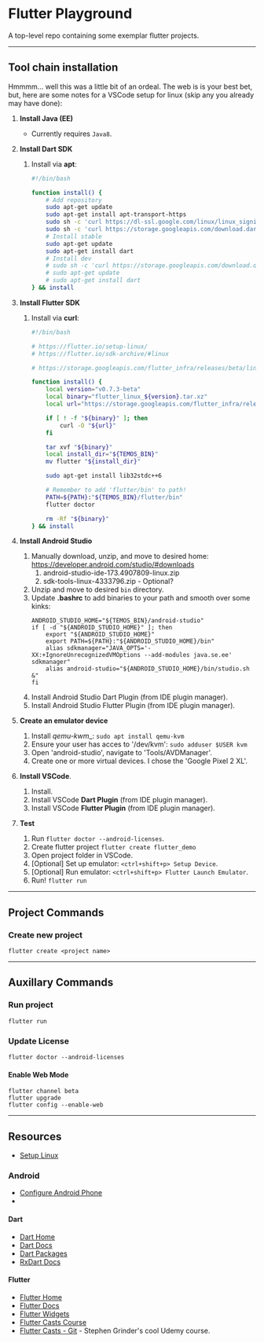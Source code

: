 # Flutter Playground

A top-level repo containing some exemplar flutter projects.

---

## Tool chain installation

Hmmmm... well this was a little bit of an ordeal. The web is is your best  bet, but, here are some notes for a VSCode setup for linux (skip any you already may have done):

1. __Install Java (EE)__

    * Currently requires `Java8`.

2. __Install Dart SDK__
    1. Install via __apt__:
        ```bash
        #!/bin/bash

        function install() {
            # Add repository
            sudo apt-get update
            sudo apt-get install apt-transport-https
            sudo sh -c 'curl https://dl-ssl.google.com/linux/linux_signing_key.pub | apt-key add -'
            sudo sh -c 'curl https://storage.googleapis.com/download.dartlang.org/linux/debian/dart_stable.list > /etc/apt/sources.list.d/dart_stable.list'
            # Install stable
            sudo apt-get update
            sudo apt-get install dart
            # Install dev
            # sudo sh -c 'curl https://storage.googleapis.com/download.dartlang.org/linux/debian/dart_unstable.list > /etc/apt/sources.list.d/dart_unstable.list'
            # sudo apt-get update
            # sudo apt-get install dart
        } && install
        ```

3. __Install Flutter SDK__
    1. Install via __curl__:
        ```bash
        #!/bin/bash

        # https://flutter.io/setup-linux/
        # https://flutter.io/sdk-archive/#linux

        # https://storage.googleapis.com/flutter_infra/releases/beta/linux/flutter_linux_v0.7.3-beta.tar.xz

        function install() {
            local version="v0.7.3-beta"
            local binary="flutter_linux_${version}.tar.xz"
            local url="https://storage.googleapis.com/flutter_infra/releases/beta/linux/${binary}"

            if [ ! -f "${binary}" ]; then
                curl -O "${url}"
            fi

            tar xvf "${binary}"
            local install_dir="${TEMOS_BIN}"
            mv flutter "${install_dir}"

            sudo apt-get install lib32stdc++6

            # Remember to add 'flutter/bin' to path!
            PATH=${PATH}:"${TEMOS_BIN}/flutter/bin"
            flutter doctor

            rm -Rf "${binary}"
        } && install

4. __Install Android Studio__
    1. Manually download, unzip, and move to desired home: https://developer.android.com/studio/#downloads
        1. android-studio-ide-173.4907809-linux.zip
        2. sdk-tools-linux-4333796.zip - Optional?
    2. Unzip and move to desired ```bin``` directory.
    3. Update __.bashrc__ to add binaries to your path and smooth over some kinks:
        ```
        ANDROID_STUDIO_HOME="${TEMOS_BIN}/android-studio"
        if [ -d "${ANDROID_STUDIO_HOME}" ]; then
            export "${ANDROID_STUDIO_HOME}"
            export PATH=${PATH}:"${ANDROID_STUDIO_HOME}/bin"
            alias sdkmanager="JAVA_OPTS='-XX:+IgnoreUnrecognizedVMOptions --add-modules java.se.ee' sdkmanager"
            alias android-studio="${ANDROID_STUDIO_HOME}/bin/studio.sh &"
        fi
        ```
    4. Install Android Studio Dart Plugin (from IDE plugin manager).
    5. Install Android Studio Flutter Plugin (from IDE plugin manager).

7. __Create an emulator device__
    1. Install _qemu-kwm__: ```sudo apt install qemu-kvm```
    2. Ensure your user has acces to '/dev/kvm': ```sudo adduser $USER kvm```
    3. Open 'android-studio', navigate to 'Tools/AVDManager'.
    4. Create one or more virtual devices. I chose the 'Google Pixel 2 XL'.

7. __Install VSCode__.
    1. Install.
    2. Install VSCode __Dart Plugin__ (from IDE plugin manager).
    3. Install VSCode __Flutter Plugin__ (from IDE plugin manager).

8. __Test__
    1. Run ```flutter doctor --android-licenses```.
    2. Create flutter project ```flutter create flutter_demo```
    3. Open project folder in VSCode.
    4. [Optional] Set up emulator: ```<ctrl+shift+p> Setup Device```.
    5. [Optional] Run emulator: ```<ctrl+shift+p> Flutter Launch Emulator```.
    6. Run! ```flutter run```

---

## Project Commands

### Create new project

```
flutter create <project name>
```

---

## Auxillary Commands

### Run project

```
flutter run
```

### Update License

```
flutter doctor --android-licenses
```

#### Enable Web Mode

```
flutter channel beta
flutter upgrade
flutter config --enable-web
```

---

## Resources

* [Setup Linux](https://flutter.dev/docs/get-started/install/linux)

### Android
* [Configure Android Phone](https://developer.android.com/studio/debug/dev-options)
* []()

#### Dart
* [Dart Home](https://www.dartlang.org/)
* [Dart Docs](https://api.dartlang.org/stable/2.0.0/index.html)
* [Dart Packages](https://pub.dartlang.org/)
* [RxDart Docs](https://pub.dartlang.org/packages/rxdart)

#### Flutter
* [Flutter Home](https://flutter.io/)
* [Flutter Docs](https://docs.flutter.io/)
* [Flutter Widgets](https://flutter.io/widgets/)
* [Flutter Casts Course](https://www.udemy.com/dart-and-flutter-the-complete-developers-guide/)
* [Flutter Casts - Git](git@github.com:tc-playground/FlutterCasts.git) - Stephen Grinder's cool Udemy course.
